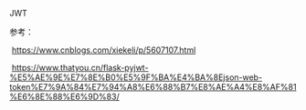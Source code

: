JWT

参考：

​	https://www.cnblogs.com/xiekeli/p/5607107.html

​	https://www.thatyou.cn/flask-pyjwt-%E5%AE%9E%E7%8E%B0%E5%9F%BA%E4%BA%8Ejson-web-token%E7%9A%84%E7%94%A8%E6%88%B7%E8%AE%A4%E8%AF%81%E6%8E%88%E6%9D%83/



